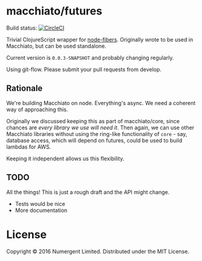 # macchiato/futures

Build status: 
[![CircleCI](https://circleci.com/gh/macchiato-framework/macchiato-futures.svg?style=svg)](https://circleci.com/gh/macchiato-framework/macchiato-futures)

Trivial ClojureScript wrapper for [node-fibers](https://github.com/laverdet/node-fibers). Originally wrote to be used in Macchiato, but can be used standalone.

Current version is `0.0.3-SNAPSHOT` and probably changing regularly. 

Using git-flow. Please submit your pull requests from develop.

## Rationale

We're building Macchiato on node. Everything's async. We need a coherent way of approaching this.

Originally we discussed keeping this as part of macchiato/core, since chances are *every library we use will need it*. Then again, we can use other Macchiato libraries without using the ring-like functionality of `core` - say, database access, which will depend on futures, could be used to build lambdas for AWS.

Keeping it independent allows us this flexibility.


## TODO

All the things!  This is just a rough draft and the API might change. 

- Tests would be nice
- More documentation


# License

Copyright © 2016 Numergent Limited. Distributed under the MIT License.